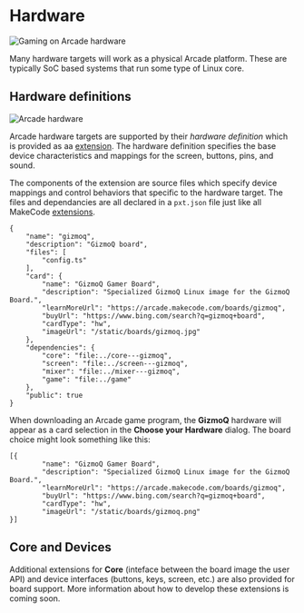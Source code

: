 # Hardware

![Gaming on Arcade hardware](/static/boards/brainpad-play.jpg)

Many hardware targets will work as a physical Arcade platform. These are typically SoC based systems that run some type of Linux core.

## Hardware definitions

![Arcade hardware](/static/boards/brainpad.jpg)

Arcade hardware targets are supported by their _hardware definition_ which is provided as aa [extension](https://makecode.com/extensions). The hardware definition specifies the base device characteristics and mappings for the screen, buttons, pins, and sound.

The components of the extension are source files which specify device mappings and control behaviors that specific to the hardware target. The files and dependancies are all declared in a ``pxt.json`` file just like all MakeCode [extensions](https://makecode.com/extensions).

```
{
    "name": "gizmoq",
    "description": "GizmoQ board",
    "files": [
        "config.ts"
    ],
    "card": {
        "name": "GizmoQ Gamer Board",
        "description": "Specialized GizmoQ Linux image for the GizmoQ Board.",
        "learnMoreUrl": "https://arcade.makecode.com/boards/gizmoq",
        "buyUrl": "https://www.bing.com/search?q=gizmoq+board",
        "cardType": "hw",
        "imageUrl": "/static/boards/gizmoq.jpg"
    },
    "dependencies": {
        "core": "file:../core---gizmoq",
        "screen": "file:../screen---gizmoq",
        "mixer": "file:../mixer---gizmoq",
        "game": "file:../game"
    },
    "public": true
}
```

When downloading an Arcade game program, the **GizmoQ** hardware will appear as a card selection in the **Choose your Hardware** dialog. The board choice might look something like this:

```codecard
[{
        "name": "GizmoQ Gamer Board",
        "description": "Specialized GizmoQ Linux image for the GizmoQ Board.",
        "learnMoreUrl": "https://arcade.makecode.com/boards/gizmoq",
        "buyUrl": "https://www.bing.com/search?q=gizmoq+board",
        "cardType": "hw",
        "imageUrl": "/static/boards/gizmoq.png"
}]
```

## Core and Devices

Additional extensions for **Core** (inteface between the board image the user API) and device interfaces (buttons, keys, screen, etc.) are also provided for board support. More information about how to develop these extensions is coming soon.